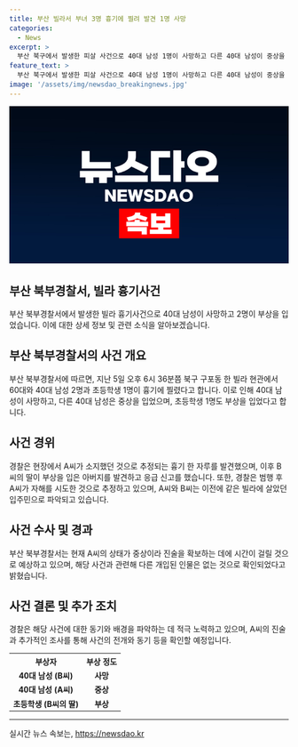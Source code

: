 ```yaml
---
title: 부산 빌라서 부녀 3명 흉기에 찔려 발견 1명 사망
categories:
  - News
excerpt: >
  부산 북구에서 발생한 피살 사건으로 40대 남성 1명이 사망하고 다른 40대 남성이 중상을 입었으며, 그의 딸도 부상을 입었다. 경찰은 피해자가 범행을 일으킨 후 자해 시도한 것으로 추정하고 있으며, 현재 상세한 동기와 사건 경위를 조사 중이다. 사건 현장에서 단검이 발견되었으며, 피해자들은 이사를 간 후역시 사건이 발생했다. 현재 관련된 다른 인물의 개입은 없는 것으로 알려졌다.
feature_text: >
  부산 북구에서 발생한 피살 사건으로 40대 남성 1명이 사망하고 다른 40대 남성이 중상을 입었으며, 그의 딸도 부상을 입었다. 경찰은 피해자가 범행을 일으킨 후 자해 시도한 것으로 추정하고 있으며, 현재 상세한 동기와 사건 경위를 조사 중이다. 사건 현장에서 단검이 발견되었으며, 피해자들은 이사를 간 후역시 사건이 발생했다. 현재 관련된 다른 인물의 개입은 없는 것으로 알려졌다.
image: '/assets/img/newsdao_breakingnews.jpg'
---
```


<p><img src="/assets/img/newsdao_breakingnews.jpg" alt="ontimetimes 속보" /></p>

<h2 data-ke-size="size26">부산 북부경찰서, 빌라 흉기사건</h2>

<p data-ke-size="size16">부산 북부경찰서에서 발생한 빌라 흉기사건으로 40대 남성이 사망하고 2명이 부상을 입었습니다. 이에 대한 상세 정보 및 관련 소식을 알아보겠습니다.</p>

<h2>부산 북부경찰서의 사건 개요</h2>

<p data-ke-size="size16">부산 북부경찰서에 따르면, 지난 5일 오후 6시 36분쯤 북구 구포동 한 빌라 현관에서 60대와 40대 남성 2명과 초등학생 1명이 흉기에 찔렸다고 합니다. 이로 인해 40대 남성이 사망하고, 다른 40대 남성은 중상을 입었으며, 초등학생 1명도 부상을 입었다고 합니다.</p>

<h2>사건 경위</h2>

<p data-ke-size="size16">경찰은 현장에서 A씨가 소지했던 것으로 추정되는 흉기 한 자루를 발견했으며, 이후 B씨의 딸이 부상을 입은 아버지를 발견하고 응급 신고를 했습니다. 또한, 경찰은 범행 후 A씨가 자해를 시도한 것으로 추정하고 있으며, A씨와 B씨는 이전에 같은 빌라에 살았던 입주민으로 파악되고 있습니다.</p>

<h2>사건 수사 및 경과</h2>

<p data-ke-size="size16">부산 북부경찰서는 현재 A씨의 상태가 중상이라 진술을 확보하는 데에 시간이 걸릴 것으로 예상하고 있으며, 해당 사건과 관련해 다른 개입된 인물은 없는 것으로 확인되었다고 밝혔습니다.</p>

<h2>사건 결론 및 추가 조치</h2>

<p data-ke-size="size16">경찰은 해당 사건에 대한 동기와 배경을 파악하는 데 적극 노력하고 있으며, A씨의 진술과 추가적인 조사를 통해 사건의 전개와 동기 등을 확인할 예정입니다.</p>

<table>
    <tr>
        <th>부상자</th>
        <th>부상 정도</th>
    </tr>
    <tr>
        <td style="text-align: center; height: 17px;"><b>40대 남성 (B씨)</b></td>
        <td style="text-align: center; height: 17px;"><b>사망</b></td>
    </tr>
    <tr>
        <td style="text-align: center; height: 17px;"><b>40대 남성 (A씨)</b></td>
        <td style="text-align: center; height: 17px;"><b>중상</b></td>
    </tr>
    <tr>
        <td style="text-align: center; height: 17px;"><b>초등학생 (B씨의 딸)</b></td>
        <td style="text-align: center; height: 17px;"><b>부상</b></td>
    </tr>
</table>

<hr>

<p data-ke-size="size16"></p>
실시간 뉴스 속보는, <a href="https://newsdao.kr" rel="dofollow">https://newsdao.kr</a>


